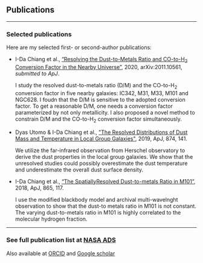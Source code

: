 ## Publications

<hr>

### Selected publications
Here are my selected first- or second-author publications:

+ I-Da Chiang et al., <a href="https://ui.adsabs.harvard.edu/abs/2020arXiv201110561C/abstract" target="_blank">“Resolving the Dust-to-Metals Ratio and CO-to-H<sub>2</sub> Conversion Factor in the Nearby Universe”</a>, 2020, arXiv:2011.10561, *submitted to ApJ*.

    I study the resolved dust-to-metals ratio (D/M) and the CO-to-H<sub>2</sub> conversion factor in five nearby galaxies: IC342, M31, M33, M101 and NGC628. I foudn that the D/M is sensitive to the adopted conversion factor. To get a reasonable D/M, one needs a conversion factor parameterized by not only metallicity. I also proposed a novel method to constrain D/M and the CO-to-H<sub>2</sub> conversion factor simultaneously.

+ Dyas Utomo & I-Da Chiang et al., <a href="http://adsabs.harvard.edu/abs/2019arXiv190208629" target="_blank">"The Resolved Distributions of Dust Mass and Temperature in Local Group Galaxies"</a>, 2019, ApJ, 874, 141.

    We utilize the far-infrared observation from Herschel observatory to derive the dust properties in the local group galaxies. We show that the unresolved studies could possibly overestimate the dust temperature and underestimate the overall dust surface density.

+ I-Da Chiang et al., <a href="http://adsabs.harvard.edu/abs/2018ApJ...865..117C" target="_blank">“The SpatiallyResolved Dust-to-metals Ratio in M101”</a>, 2018, ApJ, 865, 117.

    I use the modified blackbody model and archival multi-wavelnght observation to show that the dust-to metals ratio in M101 is not constant. The varying dust-to-metals ratio in M101 is highly correlated to the molecular hydrogen fraction.

<hr>

### See full publication list at <a href="https://ui.adsabs.harvard.edu/public-libraries/yEtxN7uGQYmqrCSlg-DoUg" target="_blank">NASA ADS</a>

Also available at <a href="https://orcid.org/0000-0003-2551-7148" target="_blank">ORCID</a> and <a href="https://scholar.google.com/citations?user=xsdTf0AAAAAJ&hl=en&oi=ao" target="_blank">Google scholar</a>
